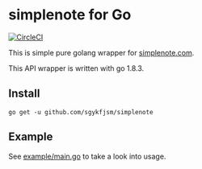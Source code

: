 # simplenote for Go

[![CircleCI](https://circleci.com/gh/sgykfjsm/simplenote.svg?style=svg)](https://circleci.com/gh/sgykfjsm/simplenote)

This is simple pure golang wrapper for [simplenote.com](https://simplenote.com/).

This API wrapper is written with go 1.8.3.

## Install

```
go get -u github.com/sgykfjsm/simplenote
```

## Example

See [example/main.go](example/main.go) to take a look into usage.
